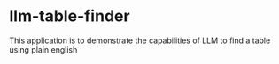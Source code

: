 # llm-table-finder
This application is to demonstrate the capabilities of LLM to find a table using plain english
